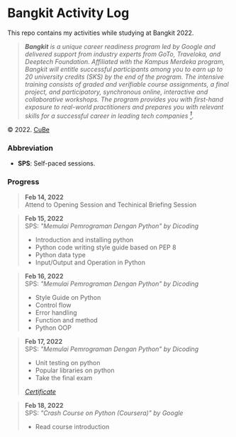 # Bangkit Activity Log
This repo contains my activities while studying at Bangkit 2022.

> ***Bangkit** is a unique career readiness program led by Google and delivered support from industry experts from GoTo, Traveloka, and Deeptech Foundation. Affiliated with the Kampus Merdeka program, Bangkit will entitle successful participants among you to earn up to 20 university credits (SKS) by the end of the program. The intensive training consists of graded and verifiable course assignments, a final project, and participatory, synchronous online, interactive and collaborative workshops. The program provides you with first-hand exposure to real-world practitioners and prepares you with relevant skills for a successful career in leading tech companies [<sup>1</sup>](https://docs.google.com/document/d/1tPmbupsdIWgxGytBSwH3ZUmCfdIaSsBq8ZCmL47l_d0/preview?pru=AAABfxotgks*sK9Lo88cZxfT4kPNbscbYw#heading=h.ajhjo6miqvhw).*

© 2022. [CuBe](https://github.com/syauqi-a/)

### Abbreviation
- **SPS**: Self-paced sessions.

### Progress
> **Feb 14, 2022**\
> Attend to Opening Session and Techinical Briefing Session

> **Feb 15, 2022**\
> SPS: *"Memulai Pemrograman Dengan Python" by Dicoding*
> - Introduction and installing python
> - Python code writing style guide based on PEP 8
> - Python data type
> - Input/Output and Operation in Python

> **Feb 16, 2022**\
> SPS: *"Memulai Pemrograman Dengan Python" by Dicoding*
> - Style Guide on Python
> - Control flow
> - Error handling
> - Function and method
> - Python OOP

> **Feb 17, 2022**\
> SPS: *"Memulai Pemrograman Dengan Python" by Dicoding*
> - Unit testing on python
> - Popular libraries on python
> - Take the final exam
> 
> [*Certificate*](https://www.dicoding.com/certificates/N9ZOEKYO0XG5)

> **Feb 18, 2022**\
> SPS: *"Crash Course on Python (Coursera)" by Google*
> - Read course introduction
